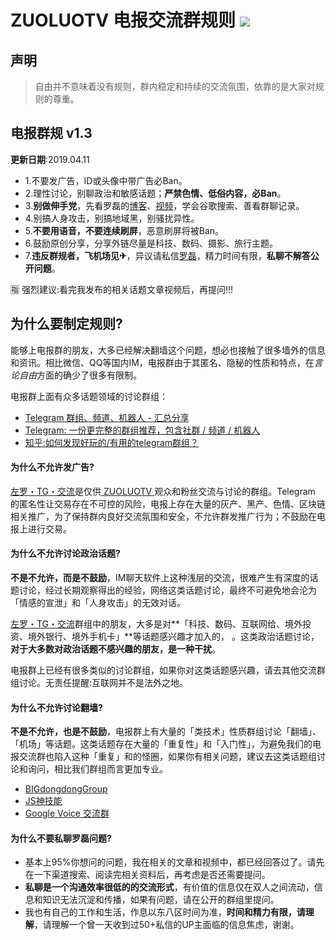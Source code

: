 ZUOLUOTV 电报交流群规则 ![](https://img.shields.io/badge/lang-markdown-orange.svg?style=flat) 
=================

## 声明

> 自由并不意味着没有规则，群内稳定和持续的交流氛围，依靠的是大家对规则的尊重。

## 电报群规 v1.3

**更新日期**:2019.04.11

* 1.不要发广告，ID或头像中带广告必Ban。
* 2.理性讨论，别聊政治和敏感话题；**严禁色情、低俗内容，必Ban**。
* 3.**别做伸手党**，先看罗磊的[博客](https://luolei.org)、[视频](https://zuoluo.tv/youtube)，学会谷歌搜索、善看群聊记录。
* 4.别搞人身攻击，别搞地域黑，别骚扰异性。
* 5.**不要用语音，不要连续刷屏**，恶意刷屏将被Ban。
* 6.鼓励原创分享，分享外链尽量是科技、数码、摄影、旅行主题。
* 7.**违反群规者，飞机场见✈**，异议请私信[罗磊](t.me/luolei)，精力时间有限，**私聊不解答公开问题**。

🈯 强烈建议:看完我发布的相关话题文章视频后，再提问!!!

## 为什么要制定规则?

能够上电报群的朋友，大多已经解决翻墙这个问题，想必也接触了很多墙外的信息和资讯。相比微信、QQ等国内IM，电报群由于其匿名、隐秘的性质和特点，在*言论自由*方面的确少了很多有限制。

电报群上面有众多话题领域的讨论群组：

* [Telegram 群组、频道、机器人 - 汇总分享](https://congcong0806.github.io/2018/04/24/Telegram/)
* [Telegram: 一份更完整的群组推荐，包含社群 / 频道 / 机器人](https://blog.liyuans.com/archives/telegram-recommendation.html)
* [知乎:如何发现好玩的/有用的telegram群组？](https://www.zhihu.com/question/41252478?nr=1)

#### 为什么不允许发广告?

[左罗・TG・交流](t.me/zuoluotv)是仅供[ ZUOLUOTV ](https://zuoluo.tv/youtube)观众和粉丝交流与讨论的群组。Telegram 的匿名性让交易存在不可控的风险，电报上存在大量的灰产、黑产、色情、区块链相关推广，为了保持群内良好交流氛围和安全，不允许群发推广行为；不鼓励在电报上进行交易。

#### 为什么不允许讨论政治话题?

**不是不允许，而是不鼓励**，IM聊天软件上这种浅层的交流，很难产生有深度的话题讨论，经过长期观察得出的经验，网络这类话题讨论，最终不可避免地会沦为「情感的宣泄」和「人身攻击」的无效对话。

[左罗・TG・交流](t.me/zuoluotv)群组中的朋友，大多是对**「科技、数码、互联网给、境外投资、境外银行、境外手机卡」**等话题感兴趣才加入的，
。这类政治话题讨论，**对于大多数对政治话题不感兴趣的朋友，是一种干扰**。

电报群上已经有很多类似的讨论群组，如果你对这类话题感兴趣，请去其他交流群组讨论。无责任提醒:互联网并不是法外之地。

#### 为什么不允许讨论翻墙?

**不是不允许，也是不鼓励**，电报群上有大量的「类技术」性质群组讨论「翻墙」、「机场」等话题。这类话题存在大量的「重复性」和「入门性」，为避免我们的电报交流群也陷入这种「重复」和的怪圈，如果你有相关问题，建议去这类话题组讨论和询问，相比我们群组而言更加专业。

* [BIGdongdongGroup](https://t.me/bigdongdongGroup)
* [JS神技能](https://t.me/joinchat/IH5XJktzBKVVn4Q5fZeq5Q)
* [Google Voice 交流群](https://t.me/googlevoice)

#### 为什么不要私聊罗磊问题?

* 基本上95%你想问的问题，我在相关的文章和视频中，都已经回答过了。请先在一下渠道搜索、阅读完相关资料后，再考虑是否还需要提问。
* **私聊是一个沟通效率很低的的交流形式**，有价值的信息仅在双人之间流动，信息和知识无法沉淀和传播，如果有问题，请在公开的群组里提问。
* 我也有自己的工作和生活，作息以东八区时间为准，**时间和精力有限，请理解**，请理解一个曾一天收到过50+私信的UP主面临的信息焦虑，谢谢。






